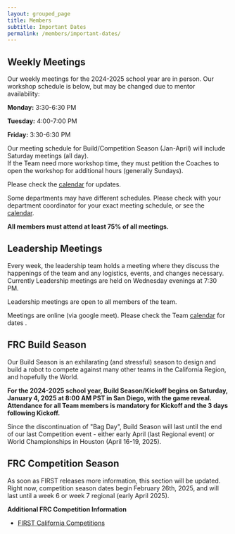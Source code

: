 ```yaml
---
layout: grouped_page
title: Members
subtitle: Important Dates
permalink: /members/important-dates/
---
```


## Weekly Meetings

Our weekly meetings for the 2024-2025 school year are in person. Our workshop schedule is below, but may be changed due to mentor availability: 

**Monday:** 3:30-6:30 PM

**Tuesday:** 4:00-7:00 PM

**Friday:** 3:30-6:30 PM

Our meeting schedule for Build/Competition Season (Jan-April) will include Saturday meetings (all day).  
If the Team need more workshop time, they must petition the Coaches to open the workshop for additional hours (generally Sundays). 

Please check the [calendar](http://team3128.org/members/calendar) for updates. 

Some departments may have different schedules. Please check with your department coordinator for your exact meeting schedule, or see the [calendar](http://team3128.org/members/calendar).

**All members must attend at least 75% of all meetings.** 


## Leadership Meetings

Every week, the leadership team holds a meeting where they discuss the happenings of the team and any logistics, events, and changes necessary. Currently Leadership meetings are held on Wednesday evenings at 7:30 PM.

Leadership meetings are open to all members of the team. 

Meetings are online (via google meet). Please check the Team [calendar](http://team3128.org/members/calendar) for dates .

<!--
**Leadership Tentative Self-Nominations Open:** May 4th, 2021

**Leadership Self-Nominations Close:** May 20th, 2021

**Election Day:** TBD, 2021
-->

## FRC Build Season

Our Build Season is an exhilarating (and stressful) season to design and build a robot to compete against many other teams in the California Region, and hopefully the World.

**For the 2024-2025 school year, Build Season/Kickoff begins on Saturday, January 4, 2025 at 8:00 AM PST in San Diego, with the game reveal. Attendance for all Team members is mandatory for Kickoff and the 3 days following Kickoff.**

Since the discontinuation of "Bag Day", Build Season will last until the end of our last Competition event - either early April (last Regional event) or World Championships in Houston (April 16-19, 2025).


## FRC Competition Season

As soon as FIRST releases more information, this section will be updated. Right now, competition season dates begin February 26th, 2025, and will last until a week 6 or week 7 regional (early April 2025).

**Additional FRC Competition Information**
+ [FIRST California Competitions](https://cafirst.org/frc/)
